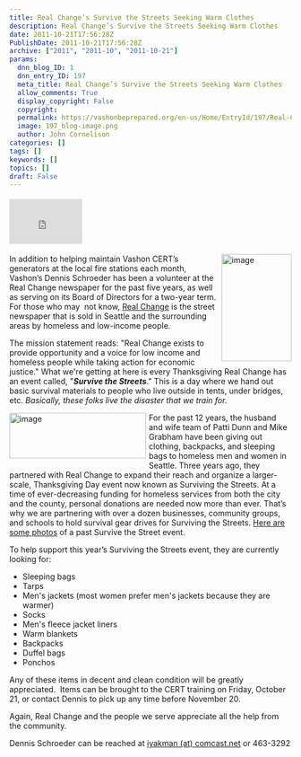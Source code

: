 ```yaml
---
title: Real Change’s Survive the Streets Seeking Warm Clothes
description: Real Change’s Survive the Streets Seeking Warm Clothes
date: 2011-10-21T17:56:28Z
PublishDate: 2011-10-21T17:56:28Z
archive: ["2011", "2011-10", "2011-10-21"]
params:
  dnn_blog_ID: 1
  dnn_entry_ID: 197
  meta_title: Real Change’s Survive the Streets Seeking Warm Clothes
  allow_comments: True
  display_copyright: False
  copyright:
  permalink: https://vashonbeprepared.org/en-us/Home/EntryId/197/Real-Change-rsquo-s-Survive-the-Streets-Seeking-Warm-Clothes
  image: 197_blog-image.png
  author: John Cornelison
categories: []
tags: []
keywords: []
topics: []
draft: False
---
```


<div class="wlWriterHeaderFooter" style="float:none; margin:0px; padding:4px 0px 4px 0px;"><iframe src="http://www.facebook.com/widgets/like.php?href=http://vashoneoc.org/Blogs/VashonPreparedness/tabid/164/EntryId/197/Real-Change-rsquo-s-Survive-the-Streets-Seeking-Warm-Clothes.aspx" scrolling="no" frameborder="0" style="border:none; width:130px; height:80px"></iframe></div><p><a href="./images/197/Windows-Live-Writer-727fc8835ea1_658F-image_2.png"><img style="background-image: none; border-bottom: 0px; border-left: 0px; padding-left: 0px; padding-right: 0px; display: inline; float: right; border-top: 0px; border-right: 0px; padding-top: 0px" title="image" border="0" alt="image" align="right" src="./images/197/Windows-Live-Writer-727fc8835ea1_658F-image_thumb.png" width="125" height="191" /></a>In addition to helping maintain Vashon CERT’s generators at the local fire stations each month, Vashon’s Dennis Schroeder has been a volunteer at the Real Change newspaper for the past five years, as well as serving on its Board of Directors for a two-year term. For those who may&#160; not know, <a href="http://www.realchangenews.org/" target="_blank">Real Change</a> is the street newspaper that is sold in Seattle and the surrounding areas by homeless and low-income people.</p>  <p>The mission statement reads: &quot;Real Change exists to provide opportunity and a voice for low income and homeless people while taking action for economic justice.&quot; What we're getting at here is every Thanksgiving Real Change has an event called, &quot;<em><strong>Survive the Streets</strong></em>.&quot; This is a day where we hand out basic survival materials to people who live outside in tents, under bridges, etc. <em>Basically, these folks live the disaster that we train for.</em> </p>  <p><a href="./images/197/Windows-Live-Writer-727fc8835ea1_658F-image_4.png"><img style="background-image: none; border-bottom: 0px; border-left: 0px; margin: 0px 5px 5px 0px; padding-left: 0px; padding-right: 0px; display: inline; float: left; border-top: 0px; border-right: 0px; padding-top: 0px" title="image" border="0" alt="image" align="left" src="./images/197/Windows-Live-Writer-727fc8835ea1_658F-image_thumb_1.png" width="244" height="81" /></a>For the past 12 years, the husband and wife team of Patti Dunn and Mike Grabham have been giving out clothing, backpacks, and sleeping bags to homeless men and women in Seattle. Three years ago, they partnered with Real Change to expand their reach and organize a larger-scale, Thanksgiving Day event now known as Surviving the Streets. At a time of ever-decreasing funding for homeless services from both the city and the county, personal donations are needed now more than ever. That’s why we are partnering with over a dozen businesses, community groups, and schools to hold survival gear drives for Surviving the Streets. <a href="http://www.thefinishcompany.com/surviving-the-streets.html" target="_blank">Here are some photos</a> of a past Survive the Street event.</p>  <p>To help support this year’s Surviving the Streets event, they are currently looking for:</p>  <ul>   <li>Sleeping bags</li>    <li>Tarps</li>    <li>Men's jackets (most women prefer men's jackets because they are warmer) </li>    <li>Socks </li>    <li>Men's fleece jacket liners </li>    <li>Warm blankets </li>    <li>Backpacks </li>    <li>Duffel bags </li>    <li>Ponchos</li> </ul>  <p>Any of these items in decent and clean condition will be greatly appreciated.&#160; Items can be brought to the CERT training on Friday, October 21, or contact Dennis to pick up any time before November 20. </p>  <p>Again, Real Change and the people we serve appreciate all the help from the community. </p>  <p>Dennis Schroeder can be reached at <a href="mailto:iyakman@comcast.net">iyakman (at) comcast.net</a> or 463-3292</p>
